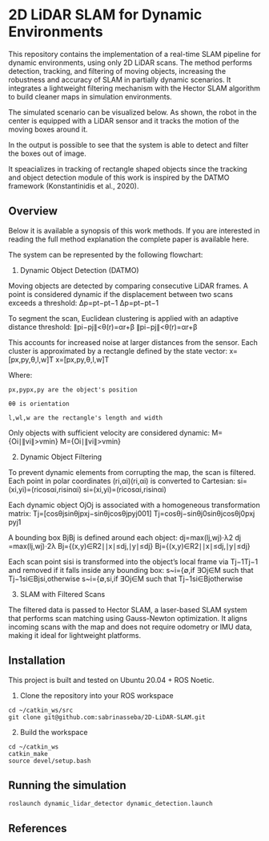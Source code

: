 # 2D LiDAR SLAM for Dynamic Environments 

This repository contains the implementation of a real-time SLAM pipeline for dynamic environments, using only 2D LiDAR scans. The method performs detection, tracking, and filtering of moving objects, increasing the robustness and accuracy of SLAM in partially dynamic scenarios. It integrates a lightweight filtering mechanism with the Hector SLAM algorithm to build cleaner maps in simulation environments.

The simulated scenario can be visualized below. As shown, the robot in the center is equipped with a LiDAR sensor and it tracks the motion of the moving boxes around it. 


In the output is possible to see that the system is able to detect and filter the boxes out of image.

It speacializes in tracking of rectangle shaped objects since the tracking and object detection module of this work is inspired by the DATMO framework (Konstantinidis
et al., 2020).

## Overview 

Below it is available a synopsis of this work methods. If you are interested in reading the full method explanation the complete paper is available here.

The system can be represented by the following flowchart:



1. Dynamic Object Detection (DATMO)

Moving objects are detected by comparing consecutive LiDAR frames. A point is considered dynamic if the displacement between two scans exceeds a threshold:
Δp=pt−pt−1
Δp=pt​−pt−1​

To segment the scan, Euclidean clustering is applied with an adaptive distance threshold:
∥pi−pj∥<θ(r)=αr+β
∥pi​−pj​∥<θ(r)=αr+β

This accounts for increased noise at larger distances from the sensor. Each cluster is approximated by a rectangle defined by the state vector:
x=[px,py,θ,l,w]T
x=[px​,py​,θ,l,w]T

Where:

    px,pypx​,py​ are the object's position

    θθ is orientation

    l,wl,w are the rectangle's length and width

Only objects with sufficient velocity are considered dynamic:
M={Oi∣∥vi∥>vmin}
M={Oi​∣∥vi​∥>vmin​}

2. Dynamic Object Filtering

To prevent dynamic elements from corrupting the map, the scan is filtered. Each point in polar coordinates (ri,αi)(ri​,αi​) is converted to Cartesian:
si=(xi,yi)=(ricos⁡αi,risin⁡αi)
si​=(xi​,yi​)=(ri​cosαi​,ri​sinαi​)

Each dynamic object OjOj​ is associated with a homogeneous transformation matrix:
Tj=[cos⁡θjsin⁡θjpxj−sin⁡θjcos⁡θjpyj001]
Tj​=
​cosθj​−sinθj​0​sinθj​cosθj​0​pxj​pyj​1​
​

A bounding box BjBj​ is defined around each object:
dj=max⁡(lj,wj)⋅λ2
dj​=max(lj​,wj​)⋅2λ​
Bj={(x,y)∈R2∣∣x∣≤dj,∣y∣≤dj}
Bj​={(x,y)∈R2∣∣x∣≤dj​,∣y∣≤dj​}

Each scan point sisi​ is transformed into the object’s local frame via Tj−1Tj−1​ and removed if it falls inside any bounding box:
s~i={∅,if ∃Oj∈M such that Tj−1si∈Bjsi,otherwise
s~i​={∅,si​,​if ∃Oj​∈M such that Tj−1​si​∈Bj​otherwise​

3. SLAM with Filtered Scans

The filtered data is passed to Hector SLAM, a laser-based SLAM system that performs scan matching using Gauss-Newton optimization. It aligns incoming scans with the map and does not require odometry or IMU data, making it ideal for lightweight platforms.


## Installation

This project is built and tested on Ubuntu 20.04 + ROS Noetic.

1. Clone the repository into your ROS workspace

```
cd ~/catkin_ws/src
git clone git@github.com:sabrinasseba/2D-LiDAR-SLAM.git
```
2. Build the workspace

```
cd ~/catkin_ws
catkin_make
source devel/setup.bash
```

## Running the simulation

```
roslaunch dynamic_lidar_detector dynamic_detection.launch
```

## References
